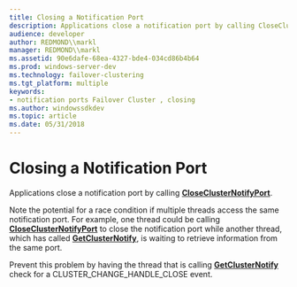 ```yaml
---
title: Closing a Notification Port
description: Applications close a notification port by calling CloseClusterNotifyPort.
audience: developer
author: REDMOND\\markl
manager: REDMOND\\markl
ms.assetid: 90e6dafe-68ea-4327-bde4-034cd86b4b64
ms.prod: windows-server-dev
ms.technology: failover-clustering
ms.tgt_platform: multiple
keywords:
- notification ports Failover Cluster , closing
ms.author: windowssdkdev
ms.topic: article
ms.date: 05/31/2018
---
```


# Closing a Notification Port

Applications close a notification port by calling [**CloseClusterNotifyPort**](/previous-versions/windows/desktop/api/ClusAPI/nc-clusapi-pclusapi_close_cluster_notify_port).

Note the potential for a race condition if multiple threads access the same notification port. For example, one thread could be calling [**CloseClusterNotifyPort**](/previous-versions/windows/desktop/api/ClusAPI/nc-clusapi-pclusapi_close_cluster_notify_port) to close the notification port while another thread, which has called [**GetClusterNotify**](/previous-versions/windows/desktop/api/ClusAPI/nc-clusapi-pclusapi_get_cluster_notify), is waiting to retrieve information from the same port.

Prevent this problem by having the thread that is calling [**GetClusterNotify**](/previous-versions/windows/desktop/api/ClusAPI/nc-clusapi-pclusapi_get_cluster_notify) check for a CLUSTER\_CHANGE\_HANDLE\_CLOSE event.

 

 




